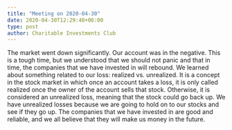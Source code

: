 ```yaml
---
title: "Meeting on 2020-04-30"
date: 2020-04-30T12:29:40+06:00
type: post
author: Charitable Investments Club
---
```

The market went down significantly. Our account was in the negative. This is a tough time, but we understood that we should not panic and that in time, the companies that we have invested in will rebound. We learned about something related to our loss: realized vs. unrealized. It is a concept in the stock market in which once an account takes a loss, it is only called realized once the owner of the account sells that stock. Otherwise, it is considered an unrealized loss, meaning that the stock could go back up. We have unrealized losses because we are going to hold on to our stocks and see if they go up. The companies that we have invested in are good and reliable, and we all believe that they will make us money in the future. 

